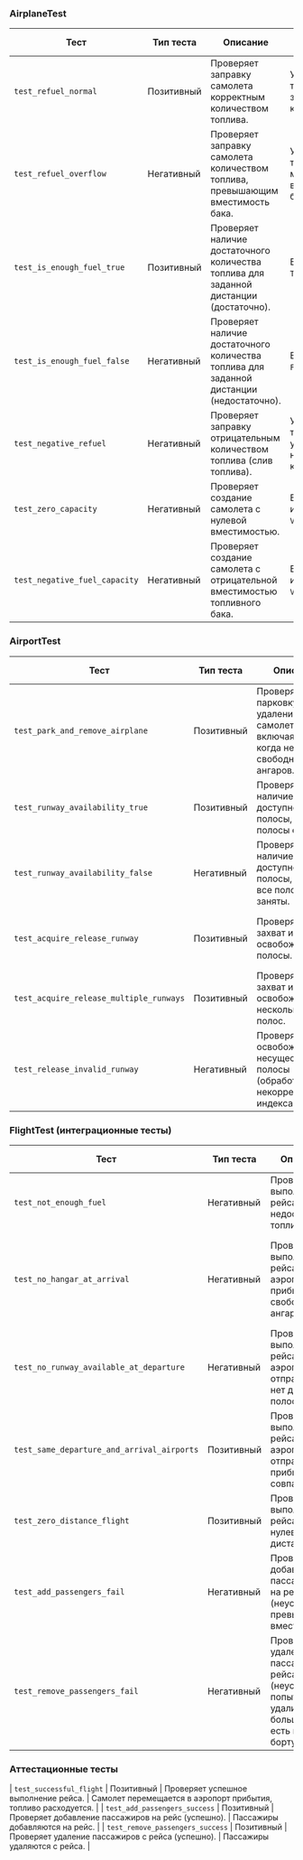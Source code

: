 ### AirplaneTest

| Тест                     | Тип теста | Описание                                                                                           | Ожидаемый результат                                     |
|--------------------------|-----------|---------------------------------------------------------------------------------------------------|-------------------------------------------------------|
| `test_refuel_normal`    | Позитивный | Проверяет заправку самолета корректным количеством топлива.                                      | Уровень топлива равен заправленному количеству.          |
| `test_refuel_overflow`   | Негативный | Проверяет заправку самолета количеством топлива, превышающим вместимость бака.                     | Уровень топлива равен максимальной вместимости бака.     |
| `test_is_enough_fuel_true` | Позитивный | Проверяет наличие достаточного количества топлива для заданной дистанции (достаточно).         | Возвращает `True`.                                      |
| `test_is_enough_fuel_false`| Негативный | Проверяет наличие достаточного количества топлива для заданной дистанции (недостаточно).        | Возвращает `False`.                                     |
| `test_negative_refuel`  | Негативный | Проверяет заправку отрицательным количеством топлива (слив топлива).                               | Уровень топлива уменьшается на заданное количество.      |
| `test_zero_capacity`     | Негативный | Проверяет создание самолета с нулевой вместимостью.                                             | Вызывает исключение `ValueError`.                       |
| `test_negative_fuel_capacity` | Негативный | Проверяет создание самолета с отрицательной вместимостью топливного бака.                      | Вызывает исключение `ValueError`.                       |


### AirportTest

| Тест                                    | Тип теста | Описание                                                                                           | Ожидаемый результат                                           |
|-----------------------------------------|-----------|---------------------------------------------------------------------------------------------------|-------------------------------------------------------------|
| `test_park_and_remove_airplane`       | Позитивный | Проверяет парковку и удаление самолетов, включая случай, когда нет свободных ангаров.                | Самолеты паркуются и удаляются корректно.                  |
| `test_runway_availability_true`      | Позитивный | Проверяет наличие доступной полосы, когда полосы есть.                                            | Возвращает `True`.                                          |
| `test_runway_availability_false`     | Негативный | Проверяет наличие доступной полосы, когда все полосы заняты.                                       | Возвращает `False`.                                         |
| `test_acquire_release_runway`         | Позитивный | Проверяет захват и освобождение полосы.                                                             | Полоса захватывается и освобождается корректно.              |
| `test_acquire_release_multiple_runways` | Позитивный | Проверяет захват и освобождение нескольких полос.                                                | Полосы захватываются и освобождаются корректно.              |
| `test_release_invalid_runway`         | Негативный | Проверяет освобождение несуществующей полосы (обработка некорректного индекса).                     | Не вызывает ошибок, аэропорт остается в рабочем состоянии.   |


### FlightTest (интеграционные тесты)

| Тест                                       | Тип теста | Описание                                                                                            | Ожидаемый результат                                                                 |
|--------------------------------------------|-----------|---------------------------------------------------------------------------------------------------|-------------------------------------------------------------------------------------|
| `test_not_enough_fuel`                    | Негативный | Проверяет выполнение рейса при недостатке топлива.                                                  | Рейс не выполняется, топливо не расходуется.                                         |
| `test_no_hangar_at_arrival`              | Негативный | Проверяет выполнение рейса, когда в аэропорту прибытия нет свободных ангаров.                            | Рейс не выполняется, самолет возвращается в аэропорт отправления, топливо расходуется. |
| `test_no_runway_available_at_departure` | Негативный | Проверяет выполнение рейса, когда в аэропорту отправления нет доступных полос.                         | Рейс не выполняется, топливо не расходуется.                                         |
| `test_same_departure_and_arrival_airports`| Позитивный | Проверяет выполнение рейса, когда аэропорты отправления и прибытия совпадают.                      | Рейс выполняется, топливо расходуется.                                              |
| `test_zero_distance_flight`              | Позитивный | Проверяет выполнение рейса с нулевой дистанцией.                                                  | Рейс выполняется, топливо не расходуется.                                         |
| `test_add_passengers_fail`               | Негативный | Проверяет добавление пассажиров на рейс (неуспешно, превышение вместимости).                        | Пассажиры не добавляются, рейс остается полным.                                     |
| `test_remove_passengers_fail`            | Негативный | Проверяет удаление пассажиров с рейса (неуспешно, попытка удалить больше, чем есть на борту).       | Пассажиры не удаляются.                                                          |


### Аттестационные тесты
| `test_successful_flight`                   | Позитивный | Проверяет успешное выполнение рейса.                                                                 | Самолет перемещается в аэропорт прибытия, топливо расходуется.                          |
| `test_add_passengers_success`            | Позитивный | Проверяет добавление пассажиров на рейс (успешно).                                                 | Пассажиры добавляются на рейс.                                                     |
| `test_remove_passengers_success`         | Позитивный | Проверяет удаление пассажиров с рейса (успешно).                                                | Пассажиры удаляются с рейса.                                                    |
